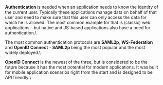 **Authentication** is needed when an application needs to know the identity of the current user. 
Typically these applications manage data on behalf of that user and need to make sure that this user can only access the data for which he is allowed.
The most common example for that is (classic) web applications - but native and JS-based applications also have a need for authentication.\

The most common authentication protocols are **SAML2p**, **WS-Federation** and **OpenID Connect** - **SAML2p** being the most popular and the most widely deployed.\

**OpenID Connect** is the newest of the three, but is considered to be the future because it has the most potential for modern applications.
It was built for mobile application scenarios right from the start and is designed to be API friendly.\
 